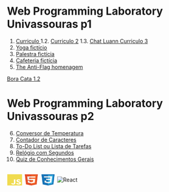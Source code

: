 # Web Programming Laboratory Univassouras p1

1. [Curriculo ](https://github.com/Luann8/curriculo-1.1)
1.2. [Curriculo 2](https://luann8.github.io/Curriculo2/)
1.3. [Chat Luann Curriculo 3](https://luann8.github.io/Chat-Luann/)
2. [Yoga fictício](https://luann8.github.io/Yoga-ficticio/)
3. [Palestra fictícia ](https://github.com/Luann8/Palestra-ficiticio)
4. [Cafeteria fictícia ](https://github.com/Luann8/Cafeteria-ficticia)
5. [The Anti-Flag homenagem ](https://github.com/Luann8/The-Anti-Flag-homenagem)

 [Bora Cata 1.2](https://luann8.github.io/Bora-Cata-1.2/)

# Web Programming Laboratory Univassouras p2

6. [Conversor de Temperatura](https://luann8.github.io/Conversor-de-temperatura/)
7. [Contador de Caracteres](https://luann8.github.io/Contador-de-Caracteres/)
8. [To-Do List ou Lista de Tarefas](https://luann8.github.io/To-Do-List-ou-Lista-de-Tarefas/)
9. [Relógio com Segundos](https://luann8.github.io/Relogio-segundos/)
10. [Quiz de Conhecimentos Gerais](https://luann8.github.io/Quiz-de-Conhecimentos-Gerais/)

<div style="display: inline_block"><br>
  <img align="center" alt="JS" height="30" width="40" src="https://raw.githubusercontent.com/devicons/devicon/master/icons/javascript/javascript-plain.svg">
  <img align="center" alt="HTML" height="30" width="40" src="https://raw.githubusercontent.com/devicons/devicon/master/icons/html5/html5-original.svg">
  <img align="center" alt="CSS" height="30" width="40" src="https://raw.githubusercontent.com/devicons/devicon/master/icons/css3/css3-original.svg">
  <img align="center" alt="React" height="30" width="40" src="https://cdn.jsdelivr.net/gh/devicons/devicon/icons/react/react-original.svg" />
</div>



